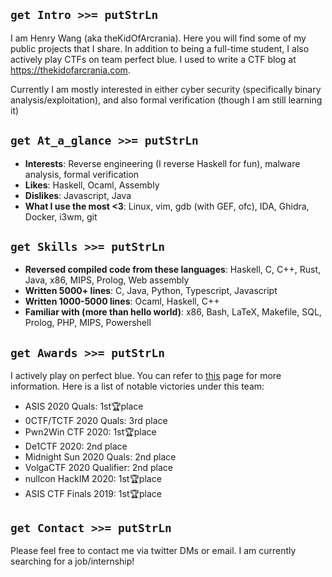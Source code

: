 ## `get Intro >>= putStrLn`
I am Henry Wang (aka theKidOfArcrania). Here you will find some of my public projects that I share. In addition to being a full-time student, I also actively play CTFs on team perfect blue. I used to write a CTF blog at https://thekidofarcrania.com.

Currently I am mostly interested in either cyber security (specifically binary analysis/exploitation), and also formal verification (though I am still learning it)

## `get At_a_glance >>= putStrLn`
 * **Interests**: Reverse engineering (I reverse Haskell for fun), malware analysis, formal verification
 * **Likes**: Haskell, Ocaml, Assembly
 * **Dislikes**: Javascript, Java
 * **What I use the most <3**: Linux, vim, gdb (with GEF, ofc), IDA, Ghidra, Docker, i3wm, git

## `get Skills >>= putStrLn`
 * **Reversed compiled code from these languages**: Haskell, C, C++, Rust, Java, x86, MIPS, Prolog, Web assembly
 * **Written 5000+ lines**: C, Java, Python, Typescript, Javascript
 * **Written 1000-5000 lines**: Ocaml, Haskell, C++
 * **Familiar with (more than hello world)**: x86, Bash, LaTeX, Makefile, SQL, Prolog, PHP, MIPS, Powershell

## `get Awards >>= putStrLn`

I actively play on perfect blue. You can refer to [this](https://ctftime.org/team/53802) page for more information. Here is a list of notable victories under this team:

 * ASIS 2020 Quals: 1st🏆place
 * 0CTF/TCTF 2020 Quals: 3rd place
 * Pwn2Win CTF 2020: 1st🏆place
 * De1CTF 2020: 2nd place
 * Midnight Sun 2020 Quals: 2nd place
 * VolgaCTF 2020 Qualifier: 2nd place
 * nullcon HackIM 2020: 1st🏆place
 * ASIS CTF Finals 2019: 1st🏆place
 
## `get Contact >>= putStrLn`
Please feel free to contact me via twitter DMs or email. I am currently searching for a job/internship!
